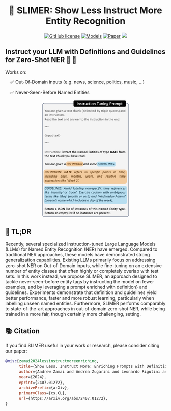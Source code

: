 <div align="center">
  <h1>👻 SLIMER: Show Less Instruct More Entity Recognition</h1>
</div>


<p align="center">
    <a href="https://github.com/andrewzamai/SLIMER/blob/main/LICENSE"><img alt="GitHub license" src="https://img.shields.io/badge/license-Apache2.0-blue"></a>
    <a href="https://huggingface.co/expertai/SLIMER"><img alt="Models" src="https://img.shields.io/badge/🤗-Models-green"></a>
    <a href="https://arxiv.org/abs/2407.01272"><img alt="Paper" src="https://img.shields.io/badge/📄-Paper-orange"></a>
    <a href="https://www.expert.ai/"><img src="https://img.shields.io/badge/company-expert.ai-blueviolet"></a>
</p>

## Instruct your LLM with Definitions and Guidelines for Zero-Shot NER 🔎 📖

Works on:

&nbsp;&nbsp;&nbsp;&nbsp;✅ Out-Of-Domain inputs (e.g. news, science, politics, music, ...)

&nbsp;&nbsp;&nbsp;&nbsp;✅ Never-Seen-Before Named Entities 

<div align="center">
<img src="assets/SLIMER_prompt.png" alt="Alt text" style="max-width: 100%; width: 275px;">
</div>


## 📄 TL;DR
Recently, several specialized instruction-tuned Large Language Models (LLMs) for Named Entity Recognition (NER) have emerged. Compared to traditional NER approaches, these models have demonstrated strong generalization capabilities. Existing LLMs primarily focus on addressing zero-shot NER on Out-of-Domain inputs, while fine-tuning on an extensive number of entity classes that often highly or completely overlap with test sets. In this work instead, we propose SLIMER, an approach designed to tackle never-seen-before entity tags by instructing the model on fewer examples, and by leveraging a prompt enriched with definition} and guidelines.
Experiments demonstrate that definition and guidelines yield better performance, faster and more robust learning, particularly when labelling unseen named entities. Furthermore, SLIMER performs comparably to state-of-the-art approaches in out-of-domain zero-shot NER, while being trained in a more fair, though certainly more challenging, setting.


## 📚 Citation

If you find SLIMER useful in your work or research, please consider citing our paper:

```bibtex
@misc{zamai2024lessinstructmoreenriching,
      title={Show Less, Instruct More: Enriching Prompts with Definitions and Guidelines for Zero-Shot NER}, 
      author={Andrew Zamai and Andrea Zugarini and Leonardo Rigutini and Marco Ernandes and Marco Maggini},
      year={2024},
      eprint={2407.01272},
      archivePrefix={arXiv},
      primaryClass={cs.CL},
      url={https://arxiv.org/abs/2407.01272}, 
}
```
